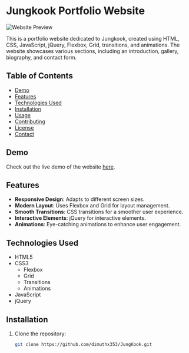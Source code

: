 # Jungkook Portfolio Website

![Website Preview](path/to/screenshot.png)

This is a portfolio website dedicated to Jungkook, created using HTML, CSS, JavaScript, jQuery, Flexbox, Grid, transitions, and animations. The website showcases various sections, including an introduction, gallery, biography, and contact form.

## Table of Contents

- [Demo](#demo)
- [Features](#features)
- [Technologies Used](#technologies-used)
- [Installation](#installation)
- [Usage](#usage)
- [Contributing](#contributing)
- [License](#license)
- [Contact](#contact)

## Demo

Check out the live demo of the website [here](https://dimuthx353.github.io/JungKook/).

## Features

- **Responsive Design**: Adapts to different screen sizes.
- **Modern Layout**: Uses Flexbox and Grid for layout management.
- **Smooth Transitions**: CSS transitions for a smoother user experience.
- **Interactive Elements**: jQuery for interactive elements.
- **Animations**: Eye-catching animations to enhance user engagement.

## Technologies Used

- HTML5
- CSS3
  - Flexbox
  - Grid
  - Transitions
  - Animations
- JavaScript
- jQuery

## Installation

1. Clone the repository:
   ```bash
   git clone https://github.com/dimuthx353/JungKook.git
